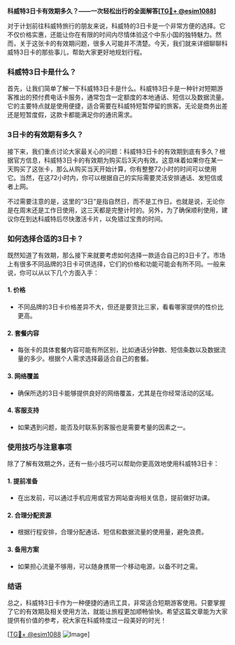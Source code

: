 **科威特3日卡有效期多久？——一次轻松出行的全面解答[[TG💪+ @esim1088](https://t.me/s/esim1088)]**

对于计划前往科威特旅行的朋友来说，科威特的3日卡是一个非常方便的选择。它不仅价格实惠，还能让你在有限的时间内尽情体验这个中东小国的独特魅力。然而，关于这张卡的有效期问题，很多人可能并不清楚。今天，我们就来详细聊聊科威特3日卡的那些事儿，帮助大家更好地规划行程。

### 科威特3日卡是什么？

首先，让我们简单了解一下科威特3日卡是什么。科威特3日卡是一种针对短期游客推出的预付费电话卡服务，通常包含一定额度的本地通话、短信以及数据流量。它的主要特点就是使用便捷，适合需要在科威特短暂停留的旅客。无论是商务出差还是短暂度假，这款卡都能满足你的通讯需求。

### 3日卡的有效期有多久？

接下来，我们重点讨论大家最关心的问题：科威特3日卡的有效期到底有多久？根据官方信息，科威特3日卡的有效期为购买后3天内有效。这意味着如果你在某一天购买了这张卡，那么从购买当天开始计算，你有整整72小时的时间可以使用它。当然，在这72小时内，你可以根据自己的实际需要灵活安排通话、发短信或者上网。

不过需要注意的是，这里的“3日”是指自然日，而不是工作日。也就是说，无论你是在周末还是工作日使用，这三天都是完整计时的。另外，为了确保顺利使用，建议你在到达科威特后尽快激活卡片，以免错过宝贵的时间。

### 如何选择合适的3日卡？

既然知道了有效期，那么接下来就要考虑如何选择一款适合自己的3日卡了。市场上有很多不同品牌的3日卡可供选择，它们的价格和功能可能会有所不同。一般来说，你可以从以下几个方面入手：

#### 1. **价格**
   - 不同品牌的3日卡价格差异不大，但还是要货比三家，看看哪家提供的性价比更高。
   
#### 2. **套餐内容**
   - 每张卡的具体套餐内容可能有所区别，比如通话分钟数、短信条数以及数据流量的多少。根据个人需求选择最适合自己的套餐。

#### 3. **网络覆盖**
   - 确保所选的3日卡能够提供良好的网络覆盖，尤其是在你经常活动的区域。

#### 4. **客服支持**
   - 如果遇到问题，能否及时联系到客服也是需要考量的因素之一。

### 使用技巧与注意事项

除了了解有效期之外，还有一些小技巧可以帮助你更高效地使用科威特3日卡：

#### 1. **提前准备**
   - 在出发前，可以通过手机应用或官方网站查询相关信息，提前做好功课。
   
#### 2. **合理分配资源**
   - 根据行程安排，合理分配通话、短信和数据流量的使用量，避免浪费。

#### 3. **备用方案**
   - 如果担心流量不够用，可以随身携带一个移动电源，以备不时之需。

### 结语

总之，科威特3日卡作为一种便捷的通讯工具，非常适合短期游客使用。只要掌握了它的有效期及相关使用方法，就能让旅程更加顺畅愉快。希望这篇文章能为大家提供有价值的参考，祝大家在科威特度过一段美好的时光！

[[TG💪+ @esim1088](https://t.me/s/esim1088) ![Image](https://i.postimg.cc/4NQfJmqS/Snipaste-2025-05-13-00-14-12.png)]